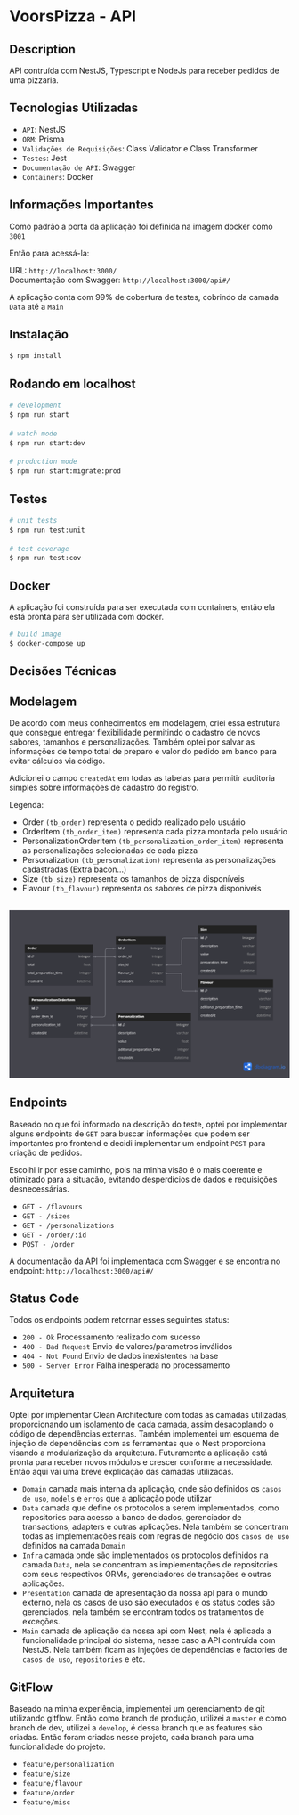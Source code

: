 # VoorsPizza - API

## Description

API contruída com NestJS, Typescript e NodeJs para receber pedidos de uma pizzaria.

## Tecnologias Utilizadas

- `API`: NestJS
- `ORM`: Prisma
- `Validações de Requisições`: Class Validator e Class Transformer
- `Testes`: Jest
- `Documentação de API`: Swagger
- `Containers`: Docker

## Informações Importantes

Como padrão a porta da aplicação foi definida na imagem docker como `3001`

Então para acessá-la:

URL: `http://localhost:3000/` \
Documentação com Swagger: `http://localhost:3000/api#/`

A aplicação conta com 99% de cobertura de testes, cobrindo da camada `Data` até a `Main`

## Instalação

```bash
$ npm install
```

## Rodando em localhost

```bash
# development
$ npm run start

# watch mode
$ npm run start:dev

# production mode
$ npm run start:migrate:prod
```

## Testes

```bash
# unit tests
$ npm run test:unit

# test coverage
$ npm run test:cov
```

## Docker

A aplicação foi construída para ser executada com containers, então ela está pronta para ser utilizada com docker.

```bash
# build image
$ docker-compose up
```

## Decisões Técnicas

## Modelagem

De acordo com meus conhecimentos em modelagem, criei essa estrutura que consegue entregar flexibilidade permitindo o cadastro de novos sabores, tamanhos e personalizações. Também optei por salvar as informações de tempo total de preparo e valor do pedido em banco para evitar cálculos via código.

Adicionei o campo `createdAt` em todas as tabelas para permitir auditoria simples sobre informações de cadastro do registro.

Legenda:

- Order `(tb_order)`
  representa o pedido realizado pelo usuário
- OrderItem `(tb_order_item)`
  representa cada pizza montada pelo usuário
- PersonalizationOrderItem `(tb_personalization_order_item)`
  representa as personalizações selecionadas de cada pizza
- Personalization `(tb_personalization)`
  representa as personalizações cadastradas (Extra bacon...)
- Size `(tb_size)`
  representa os tamanhos de pizza disponíveis
- Flavour `(tb_flavour)`
  representa os sabores de pizza disponíveis

&nbsp;&nbsp;![Database Diagram](./db-diagram.png)

## Endpoints

Baseado no que foi informado na descrição do teste, optei por implementar alguns endpoints de `GET` para buscar informações que podem ser importantes pro frontend e decidi implementar um endpoint `POST` para criação de pedidos.

Escolhi ir por esse caminho, pois na minha visão é o mais coerente e otimizado para a situação, evitando desperdícios de dados e requisições desnecessárias.

- `GET - /flavours`
- `GET - /sizes`
- `GET - /personalizations`
- `GET - /order/:id`
- `POST - /order`

A documentação da API foi implementada com Swagger e se encontra no endpoint: `http://localhost:3000/api#/`

## Status Code

Todos os endpoints podem retornar esses seguintes status:

- `200 - Ok`
  Processamento realizado com sucesso
- `400 - Bad Request`
  Envio de valores/parametros inválidos
- `404 - Not Found`
  Envio de dados inexistentes na base
- `500 - Server Error`
  Falha inesperada no processamento

## Arquitetura

Optei por implementar Clean Architecture com todas as camadas utilizadas, proporcionando um isolamento de cada camada, assim desacoplando o código de dependências externas. Também implementei um esquema de injeção de dependências com as ferramentas que o Nest proporciona visando a modularização da arquitetura. Futuramente a aplicação está pronta para receber novos módulos e crescer conforme a necessidade. Então aqui vai uma breve explicação das camadas utilizadas.

- `Domain`
  camada mais interna da aplicação, onde são definidos os `casos de uso`, `models` e `erros` que a aplicação pode utilizar
- `Data`
  camada que define os protocolos a serem implementados, como repositories para acesso a banco de dados, gerenciador de transactions, adapters e outras aplicações. Nela também se concentram todas as implementações reais com regras de negócio dos `casos de uso` definidos na camada `Domain`
- `Infra`
  camada onde são implementados os protocolos definidos na camada `Data`, nela se concentram as implementações de repositories com seus respectivos ORMs, gerenciadores de transações e outras aplicações.
- `Presentation`
  camada de apresentação da nossa api para o mundo externo, nela os casos de uso são executados e os status codes são gerenciados, nela também se encontram todos os tratamentos de exceções.
- `Main`
  camada de aplicação da nossa api com Nest, nela é aplicada a funcionalidade principal do sistema, nesse caso a API contruída com NestJS. Nela também ficam as injeções de dependências e factories de `casos de uso`, `repositories` e etc.

## GitFlow

Baseado na minha experiência, implementei um gerenciamento de git utilizando gitflow. Então como branch de produção, utilizei a `master` e como branch de dev, utilizei a `develop`, é dessa branch que as features são criadas. Então foram criadas nesse projeto, cada branch para uma funcionalidade do projeto.

- `feature/personalization`
- `feature/size`
- `feature/flavour`
- `feature/order`
- `feature/misc`
